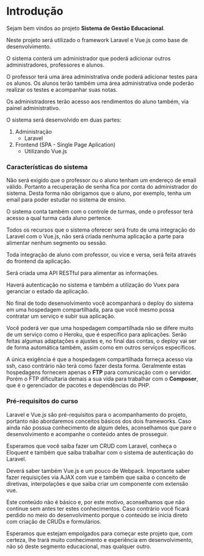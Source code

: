 # Introdução

Sejam bem vindos ao projeto **Sistema de Gestão Educacional**. 

Neste projeto será utilizado o framework Laravel e Vue.js como base de desenvolvimento.

O sistema conterá um administrador que poderá adicionar outros administradores, professores e alunos.

O professor terá uma área administrativa onde poderá adicionar testes para os alunos. Os alunos terão também uma área administrativa onde poderão realizar os testes e acompanhar suas notas.

Os administradores terão acesso aos rendimentos do aluno também, via painel administrativo.

O sistema será desenvolvido em duas partes:

1. Administração
	* Laravel
2. Frontend (SPA - Single Page Aplication)
	* Utilizando Vue.js 

### Características do sistema

Não será exigido que o professor ou o aluno tenham um endereço de email válido. Portanto a recuperação de senha fica por conta do administrador do sistema. Desta forma não obrigamos que o aluno, por exemplo, tenha um email para poder estudar no sistema de ensino.

O sistema conta também com o controle de turmas, onde o professor terá acesso a qual turma cada aluno pertence.

Todos os recursos que o sistema oferecer será fruto de uma integração do Laravel com o Vue.js, não será criada nenhuma aplicação a parte para alimentar nenhum segmento ou sessão.

Toda integração de aluno com professor, ou vice e versa, será feita através do frontend da aplicação.

Será criada uma API RESTful para alimentar as informações.

Haverá autenticação no sistema e também a utilização do Vuex para geranciar o estado da aplicação.

No final de todo desenvolvimento você acompanhará o deploy do sistema em uma hospedagem compartilhada, para que você mesmo possa contratar um serviço e subir sua aplicação.

Você poderá ver que uma hospedagem compartilhada não se difere muito de um serviço como o Heroku, que é específico para aplicações. Serão feitas algumas adaptações e ajustes e, no final das contas, o deploy vai ser de forma automática também, assim como em outros serviços específicos.

A única exigência é que a hospedagem compartilhada forneça acesso via ssh, caso contrário não terá como fazer desta forma. Geralmente estas hospedagens fornecem apenas o **FTP** para comunicação com o servidor. Porém o FTP dificultaria demais a sua vida para trabalhar com o **Composer**, que é o gerenciador de pacotes e dependências do PHP.

### Pré-requisitos do curso

Laravel e Vue.js são pré-requisitos para o acompanhamento do projeto, portanto não abordaremos conceitos básicos dos dois frameworks. Caso ainda não possua conhecimento de algum deles, aconselhamos que pare o desenvolvimento e acompanhe o conteúdo antes de prosseguir.

Esperamos que você saiba fazer um CRUD com Laravel, conheça o Eloquent e também que saiba trabalhar com o sistema de autenticação do Laravel.

Deverá saber também Vue.js e um pouco de Webpack. Importante saber fazer requisições via AJAX com vue e também que saiba o conceito de diretivas, interpolações e que saiba criar um componente com extensão vue.

Este conteúdo não é básico e, por este motivo, aconselhamos que não continue sem antes ter estes conhecimentos. Caso contrário você ficará perdido no meio do desenvolvimento porque o conteúdo se inicia direto com criação de CRUDs e formulários.

Esperamos que estejam empolgados para começar este projeto que, com certeza, lhe trará muito conhecimento e experiência em desenvolvimento, não só deste segmento educacional, mas qualquer outro.